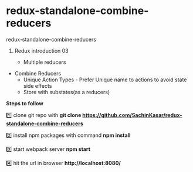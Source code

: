 # redux-standalone-combine-reducers
redux-standalone-combine-reducers
 
1. Redux introduction 03

	* Multiple reducers
  * Combine Reducers
	* Unique Action Types - Prefer Unique name to actions
                            to avoid state side effects
    * Store with substates(as a reducers)
	
	  	 

**Steps to follow**

:one: clone git repo with 
**git clone https://github.com/SachinKasar/redux-standalone-combine-reducers**

:two: install npm packages with command
**npm install**

:three: start webpack server
**npm start**

:four: hit the url in browser **http://localhost:8080/**


 
